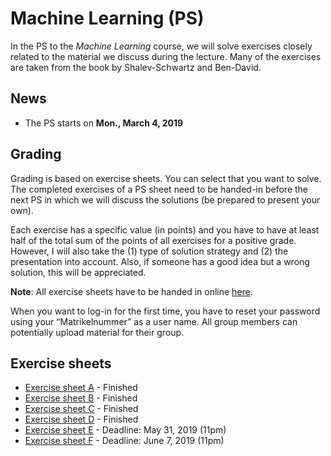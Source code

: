 # Machine Learning (PS)

In the PS to the *Machine Learning* course, we will solve exercises closely
related to the material we discuss during the lecture. Many of the exercises
are taken from the book by Shalev-Schwartz and Ben-David.

## News

- The PS starts on **Mon., March 4, 2019**

## Grading

Grading is based on exercise sheets. You can select that you want to solve. The completed exercises of a PS sheet need to be handed-in before the next PS in which we will discuss the solutions (be prepared to present your own).

Each exercise has a specific value (in points) and you have to have at least half of the total sum of the points of all exercises for a positive grade. However, I will also take the (1) type of solution strategy and (2) the presentation into account. Also, if someone has a good idea but a wrong solution, this will be appreciated.

**Note**: All exercise sheets have to be handed in online [here](https://abgaben.cosy.sbg.ac.at/).

When you want to log-in for the first time, you have to reset your password using your “Matrikelnummer” as a user name. All group members can potentially upload material for their group.

## Exercise sheets

- [Exercise sheet A](ex1.pdf) - Finished
- [Exercise sheet B](ex2.pdf) - Finished
- [Exercise sheet C](ex3.pdf) - Finished
- [Exercise sheet D](ex4.pdf) - Finished
- [Exercise sheet E](ex5.pdf) - Deadline: May 31, 2019 (11pm)
- [Exercise sheet F](ex6.pdf) - Deadline: June 7, 2019 (11pm)
